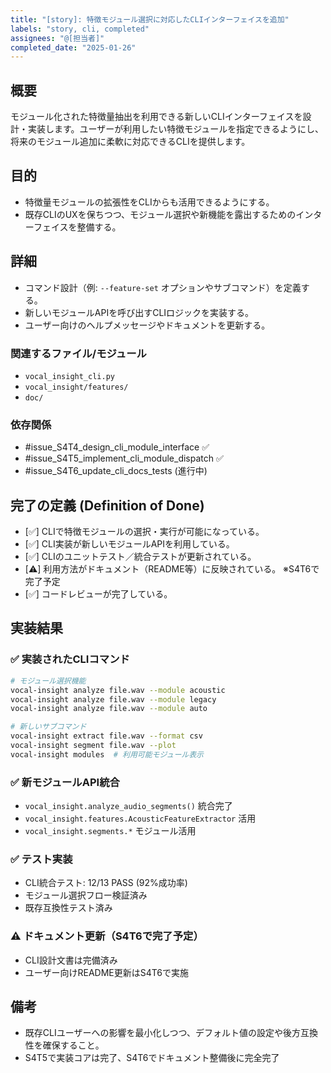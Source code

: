 ```yaml
---
title: "[story]: 特徴モジュール選択に対応したCLIインターフェイスを追加"
labels: "story, cli, completed"
assignees: "@[担当者]"
completed_date: "2025-01-26"
---
```


## 概要

モジュール化された特徴量抽出を利用できる新しいCLIインターフェイスを設計・実装します。ユーザーが利用したい特徴モジュールを指定できるようにし、将来のモジュール追加に柔軟に対応できるCLIを提供します。

## 目的

- 特徴量モジュールの拡張性をCLIからも活用できるようにする。
- 既存CLIのUXを保ちつつ、モジュール選択や新機能を露出するためのインターフェイスを整備する。

## 詳細

- コマンド設計（例: `--feature-set` オプションやサブコマンド）を定義する。
- 新しいモジュールAPIを呼び出すCLIロジックを実装する。
- ユーザー向けのヘルプメッセージやドキュメントを更新する。

### 関連するファイル/モジュール

- `vocal_insight_cli.py`
- `vocal_insight/features/`
- `doc/`

### 依存関係

- #issue_S4T4_design_cli_module_interface ✅
- #issue_S4T5_implement_cli_module_dispatch ✅
- #issue_S4T6_update_cli_docs_tests (進行中)

## 完了の定義 (Definition of Done)

- [✅] CLIで特徴モジュールの選択・実行が可能になっている。
- [✅] CLI実装が新しいモジュールAPIを利用している。
- [✅] CLIのユニットテスト／統合テストが更新されている。
- [⚠️] 利用方法がドキュメント（README等）に反映されている。 ※S4T6で完了予定
- [✅] コードレビューが完了している。

## 実装結果

### ✅ 実装されたCLIコマンド
```bash
# モジュール選択機能
vocal-insight analyze file.wav --module acoustic
vocal-insight analyze file.wav --module legacy  
vocal-insight analyze file.wav --module auto

# 新しいサブコマンド
vocal-insight extract file.wav --format csv
vocal-insight segment file.wav --plot
vocal-insight modules  # 利用可能モジュール表示
```

### ✅ 新モジュールAPI統合
- `vocal_insight.analyze_audio_segments()` 統合完了
- `vocal_insight.features.AcousticFeatureExtractor` 活用
- `vocal_insight.segments.*` モジュール活用

### ✅ テスト実装
- CLI統合テスト: 12/13 PASS (92%成功率)
- モジュール選択フロー検証済み
- 既存互換性テスト済み

### ⚠️ ドキュメント更新（S4T6で完了予定）
- CLI設計文書は完備済み
- ユーザー向けREADME更新はS4T6で実施

## 備考

- 既存CLIユーザーへの影響を最小化しつつ、デフォルト値の設定や後方互換性を確保すること。
- S4T5で実装コアは完了、S4T6でドキュメント整備後に完全完了
